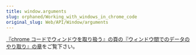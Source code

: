 ```yaml
---
title: window.arguments
slug: orphaned/Working_with_windows_in_chrome_code
original_slug: Web/API/Window/arguments
---
```


[『chrome コードでウィンドウを取り扱う』の頁の『ウィンドウ間でのデータのやり取り』の章](/ja/docs/Working_with_windows_in_chrome_code#Passing_data_between_windows)をご覧下さい。
